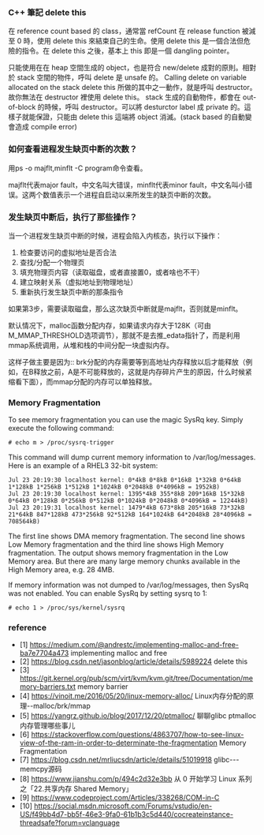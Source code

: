 


### C++ 筆記 delete this

在 reference count based 的 class，通常當 refCount 在 release function 被減至 0 時，使用 delete this 來結束自己的生命。使用 delete this 是一個合法但危險的指令。在 delete this 之後，基本上 this 即是一個 dangling pointer。

只能使用在在 heap 空間生成的 object，也是符合 new/delete 成對的原則。相對於 stack 空間的物件，呼叫 delete 是 unsafe 的。 Calling delete on variable allocated on the stack
delete this 所做的其中之一動作，就是呼叫 destructor。故你無法在 destructor 裡使用 delete this。
stack 生成的自動物件，都會在 out-of-block 的時候，呼叫 destructor。可以將 desturctor label 成 private 的。這樣子就能保證，只能由 delete this 這端將 object 消滅。(stack based 的自動變會造成 compile error)


### 如何查看进程发生缺页中断的次数？

用ps -o majflt,minflt -C program命令查看。

majflt代表major fault，中文名叫大错误，minflt代表minor fault，中文名叫小错误。这两个数值表示一个进程自启动以来所发生的缺页中断的次数。

### 发生缺页中断后，执行了那些操作？

当一个进程发生缺页中断的时候，进程会陷入内核态，执行以下操作：

1. 检查要访问的虚拟地址是否合法
2. 查找/分配一个物理页
3. 填充物理页内容（读取磁盘，或者直接置0，或者啥也不干）
4. 建立映射关系（虚拟地址到物理地址）
5. 重新执行发生缺页中断的那条指令

如果第3步，需要读取磁盘，那么这次缺页中断就是majflt，否则就是minflt。

默认情况下，malloc函数分配内存，如果请求内存大于128K（可由M_MMAP_THRESHOLD选项调节），那就不是去推_edata指针了，而是利用mmap系统调用，从堆和栈的中间分配一块虚拟内存。

这样子做主要是因为::
brk分配的内存需要等到高地址内存释放以后才能释放（例如，在B释放之前，A是不可能释放的，这就是内存碎片产生的原因，什么时候紧缩看下面），而mmap分配的内存可以单独释放。

### Memory Fragmentation

To see memory fragmentation you can use the magic SysRq key. Simply execute the following command:
```
# echo m > /proc/sysrq-trigger
```
This command will dump current memory information to /var/log/messages. Here is an example of a RHEL3 32-bit system:
```
Jul 23 20:19:30 localhost kernel: 0*4kB 0*8kB 0*16kB 1*32kB 0*64kB 1*128kB 1*256kB 1*512kB 1*1024kB 0*2048kB 0*4096kB = 1952kB)
Jul 23 20:19:30 localhost kernel: 1395*4kB 355*8kB 209*16kB 15*32kB 0*64kB 0*128kB 0*256kB 0*512kB 0*1024kB 0*2048kB 0*4096kB = 12244kB)
Jul 23 20:19:31 localhost kernel: 1479*4kB 673*8kB 205*16kB 73*32kB 21*64kB 847*128kB 473*256kB 92*512kB 164*1024kB 64*2048kB 28*4096kB = 708564kB)
```
The first line shows DMA memory fragmentation. The second line shows Low Memory fragmentation and the third line shows High Memory fragmentation. The output shows memory fragmentation in the Low Memory area. But there are many large memory chunks available in the High Memory area, e.g. 28 4MB.

If memory information was not dumped to /var/log/messages, then SysRq was not enabled. You can enable SysRq by setting sysrq to 1:

```
# echo 1 > /proc/sys/kernel/sysrq
```

### reference
* [1] https://medium.com/@andrestc/implementing-malloc-and-free-ba7e7704a473 implementing malloc and free
* [2] https://blog.csdn.net/jasonblog/article/details/5989224 delete this
* [3] https://git.kernel.org/pub/scm/virt/kvm/kvm.git/tree/Documentation/memory-barriers.txt memory barrier
* [4] https://vinoit.me/2016/05/20/linux-memory-alloc/ Linux内存分配的原理--malloc/brk/mmap
* [5] https://yangrz.github.io/blog/2017/12/20/ptmalloc/ 聊聊glibc ptmalloc内存管理哪些事儿
* [6] https://stackoverflow.com/questions/4863707/how-to-see-linux-view-of-the-ram-in-order-to-determinate-the-fragmentation Memory Fragmentation
* [7] https://blog.csdn.net/mrliucsdn/article/details/51019918 glibc---memcpy源码
* [8] https://www.jianshu.com/p/494c2d32e3bb 从 0 开始学习 Linux 系列之「22.共享内存 Shared Memory」
* [9] https://www.codeproject.com/Articles/338268/COM-in-C
* [10] https://social.msdn.microsoft.com/Forums/vstudio/en-US/f49bb4d7-bb5f-46e3-9fa0-61b1b3c5d440/cocreateinstance-threadsafe?forum=vclanguage
